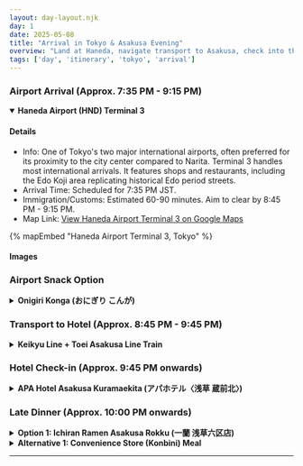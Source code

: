 ```yaml
---
layout: day-layout.njk
day: 1
date: 2025-05-08
title: "Arrival in Tokyo & Asakusa Evening"
overview: "Land at Haneda, navigate transport to Asakusa, check into the hotel, and grab a simple, late dinner."
tags: ['day', 'itinerary', 'tokyo', 'arrival']
---
```


### Airport Arrival (Approx. 7:35 PM - 9:15 PM)

<details open>
  <summary><strong>Haneda Airport (HND) Terminal 3</strong></summary>
  <div class="details-content-wrapper">
  <h4>Details</h4>
  <ul>
    <li><i class="fas fa-info-circle fa-fw"></i> <span class="detail-label">Info:</span> <span class="detail-value">One of Tokyo's two major international airports, often preferred for its proximity to the city center compared to Narita. Terminal 3 handles most international arrivals. It features shops and restaurants, including the Edo Koji area replicating historical Edo period streets.</span></li>
    <li><i class="fas fa-plane-arrival fa-fw"></i> <span class="detail-label">Arrival Time:</span> <span class="detail-value">Scheduled for 7:35 PM JST.</span></li>
    <li><i class="fas fa-user-clock fa-fw"></i> <span class="detail-label">Immigration/Customs:</span> <span class="detail-value">Estimated 60-90 minutes. Aim to clear by 8:45 PM - 9:15 PM.</span></li>
    <li><i class="fas fa-map-marker-alt fa-fw"></i> <span class="detail-label">Map Link:</span> <span class="detail-value"><a href="https://www.google.com/maps/search/?api=1&query=Haneda+Airport+Terminal+3%2C+Tokyo" target="_blank" rel="noopener noreferrer">View Haneda Airport Terminal 3 on Google Maps</a></span></li>
  </ul>
  {% mapEmbed "Haneda Airport Terminal 3, Tokyo" %}

  <h4>Images</h4>
  </div>
</details>

### Airport Snack Option

<details>
  <summary><strong>Onigiri Konga (おにぎり こんが)</strong></summary>
  <div class="details-content-wrapper">
  <h4>Vibe</h4>
  <p>Stall selling freshly made, high-quality, large rice balls inside Haneda Airport Terminal 3 (4F Edo Koji area). Inspired by the famous "Bongo" shop in Otsuka. Known for generous fillings and fluffy, lightly packed rice. Great quick bite after a long flight.</p>

  <h4>Details</h4>
  <ul>
    <li><i class="fas fa-map-marker-alt fa-fw"></i> <span class="detail-label">Location:</span> <span class="detail-value">Terminal 3, 4th Floor (Edo Koji area).</span></li>
    <li><i class="far fa-clock fa-fw"></i> <span class="detail-label">Hours:</span> <span class="detail-value">07:30 - 20:30 (May be closing as you exit customs).</span></li>
    <li><i class="fas fa-yen-sign fa-fw"></i> <span class="detail-label">Price:</span> <span class="detail-value">Approx. ¥300 - ¥500 / €1.78 - €2.96 per onigiri.</span></li>
    <li><i class="fas fa-star fa-fw"></i> <span class="detail-label">Specialties:</span> <span class="detail-value">*Soy sauce pickled egg yolk*, *Sujiko* (salmon roe), *Karashi Mentaiko* (spicy pollack roe), *Carbonara*, *Fried Chicken Mayo*, plus traditional fillings.</span></li>
    <li><i class="far fa-calendar-check fa-fw"></i> <span class="detail-label">Reservations:</span> <span class="detail-value">No (Grab-and-go).</span></li>
    <li><i class="fas fa-users fa-fw"></i> <span class="detail-label">Queues:</span> <span class="detail-value">Usually quick-moving.</span></li>
    <li><i class="fas fa-phone fa-fw"></i> <span class="detail-label">Phone:</span> <span class="detail-value">03-5579-7756</span></li>
    <li><i class="far fa-credit-card fa-fw"></i> <span class="detail-label">Payment:</span> <span class="detail-value">Credit Cards, IC Cards (Suica/Pasmo), etc. accepted.</span></li>
    <li><i class="fas fa-map-marker-alt fa-fw"></i> <span class="detail-label">Map Link:</span> <span class="detail-value"><a href="https://www.google.com/maps/search/?api=1&query=Onigiri+Konga+Edo+Koji+Haneda+Airport+Terminal+3" target="_blank" rel="noopener noreferrer">Search Location on Google Maps</a></span></li>
    <li><i class="fas fa-globe fa-fw"></i> <span class="detail-label">Website:</span> <span class="detail-value">(Unofficial via Tabelog) <a href="https://fbih.jp/" target="_blank" rel="noopener noreferrer">https://fbih.jp/</a></span></li>
  </ul>

  <h4>Images</h4>
  </div>
</details>

### Transport to Hotel (Approx. 8:45 PM - 9:45 PM)

<details>
  <summary><strong>Keikyu Line + Toei Asakusa Line Train</strong></summary>
  <div class="details-content-wrapper">
  <h4>Details</h4>
  <ul>
    <li><i class="fas fa-route fa-fw"></i> <span class="detail-label">Route:</span> <span class="detail-value">Keikyu Airport Line from Haneda Airport (T3 or T1/2 Station) -> Direct through-service onto Toei Asakusa Line -> Kuramae Station (Stop A17).</span></li>
    <li><i class="far fa-clock fa-fw"></i> <span class="detail-label">Duration:</span> <span class="detail-value">Approx. 40-50 minutes.</span></li>
    <li><i class="fas fa-yen-sign fa-fw"></i> <span class="detail-label">Price:</span> <span class="detail-value">Approx. ¥610 / €3.61.</span></li>
    <li><i class="fas fa-info-circle fa-fw"></i> <span class="detail-label">Notes:</span> <span class="detail-value">Use an IC card (Suica/Pasmo). Check train destination signs. Use Google Maps or Navitime app for exact times.</span></li>
    <li><i class="fas fa-directions fa-fw"></i> <span class="detail-label">Directions Link:</span> <span class="detail-value"><a href="https://www.google.com/maps/dir/?api=1&origin=Haneda+Airport+Terminal+3%2C+Tokyo&destination=Kuramae+Station%2C+Taito+City%2C+Tokyo&travelmode=transit" target="_blank" rel="noopener noreferrer">View Train Route on Google Maps</a></span></li>
    <li><i class="fas fa-map-marker-alt fa-fw"></i> <span class="detail-label">Destination Map:</span> <span class="detail-value"><a href="https://www.google.com/maps/search/?api=1&query=Kuramae+Station%2C+Taito+City%2C+Tokyo" target="_blank" rel="noopener noreferrer">View Kuramae Station on Google Maps</a></span></li>
  </ul>
  {% mapEmbed "Kuramae Station, Taito City, Tokyo" %}
  </div>
</details>

### Hotel Check-in (Approx. 9:45 PM onwards)

<details>
  <summary><strong>APA Hotel Asakusa Kuramaekita (アパホテル〈浅草 蔵前北〉)</strong></summary>
  <div class="details-content-wrapper">
  <h4>Details</h4>
  <ul>
     <li><i class="fas fa-info-circle fa-fw"></i> <span class="detail-label">Area Info:</span> <span class="detail-value">Kuramae area, near Asakusa and Sumida River. Mix of traditional and modern shops. Quieter than main Asakusa tourist area.</span></li>
    <li><i class="fas fa-map-marker-alt fa-fw"></i> <span class="detail-label">Address:</span> <span class="detail-value">2-4-10 Komagata, Taito-ku, Tokyo, 111-0043.</span></li>
    <li><i class="fas fa-phone fa-fw"></i> <span class="detail-label">Phone:</span> <span class="detail-value">+81-3-5827-1811</span></li>
    <li><i class="fas fa-walking fa-fw"></i> <span class="detail-label">Access:</span> <span class="detail-value">~3-min walk from Asakusa Line Asakusa Stn (Exit A2b) or Oedo Line Kuramae Stn (Exit A6). Verify best exit for Asakusa Line at Kuramae.</span></li>
    <li><i class="far fa-clock fa-fw"></i> <span class="detail-label">Check-in:</span> <span class="detail-value">From 3:00 PM (Late check-in OK). Uses automatic machines.</span></li>
     <li><i class="fas fa-wifi fa-fw"></i> <span class="detail-label">Features:</span> <span class="detail-value">Free Wi-Fi 6, coin laundry, small convenience counter ('Smart Marche').</span></li>
    <li><i class="fas fa-globe fa-fw"></i> <span class="detail-label">Website:</span> <span class="detail-value"><a href="https://www.apahotel.com/hotel/syutoken/tokyo/asakusa-kuramae-kita/" target="_blank" rel="noopener noreferrer">Official Website</a></span></li>
    <li><i class="fas fa-map-marker-alt fa-fw"></i> <span class="detail-label">Map Link:</span> <span class="detail-value"><a href="https://www.google.com/maps/search/?api=1&query=APA+Hotel+Asakusa+Kuramaekita%2C+Tokyo" target="_blank" rel="noopener noreferrer">View Hotel on Google Maps</a></span></li>
    <li><i class="fas fa-directions fa-fw"></i> <span class="detail-label">Walk from Station:</span> <span class="detail-value"><a href="https://www.google.com/maps/dir/?api=1&origin=Kuramae+Station%2C+Taito+City%2C+Tokyo&destination=APA+Hotel+Asakusa+Kuramaekita%2C+2+Chome-4-10+Komagata%2C+Taito+City%2C+Tokyo&travelmode=walking" target="_blank" rel="noopener noreferrer">View Walking Route from Kuramae Stn</a></span></li>
  </ul>
  {% mapEmbed "APA Hotel Asakusa Kuramaekita, Tokyo" %}

  <h4>Images</h4>
  </div>
</details>

### Late Dinner (Approx. 10:00 PM onwards)

<details>
  <summary><strong>Option 1: Ichiran Ramen Asakusa Rokku (一蘭 浅草六区店)</strong></summary>
  <div class="details-content-wrapper">
  <h4>Vibe</h4>
  <p>World-famous Tonkotsu (pork bone broth) ramen chain. Known for customizable order sheets and individual "flavor concentration booths." Reliable quality.</p>

  <h4>Details</h4>
  <ul>
    <li><i class="fas fa-map-marker-alt fa-fw"></i> <span class="detail-label">Address:</span> <span class="detail-value">2F, 2-6-11 Asakusa, Taito-ku, Tokyo, 111-0032. (Rokku branch with octagonal bowls).</span></li>
    <li><i class="fas fa-phone fa-fw"></i> <span class="detail-label">Phone:</span> <span class="detail-value">050-3733-3824</span></li>
    <li><i class="far fa-clock fa-fw"></i> <span class="detail-label">Hours:</span> <span class="detail-value">10:00 - 22:00 (Last Order 21:45).</span></li>
    <li><i class="fas fa-yen-sign fa-fw"></i> <span class="detail-label">Price:</span> <span class="detail-value">Ramen from ¥1080 (~€6.40). Meal approx. €10-15.</span></li>
    <li><i class="fas fa-star fa-fw"></i> <span class="detail-label">Specialties:</span> <span class="detail-value">Customizable Tonkotsu Ramen via order sheet (available in English):</span></li>
   </ul>
   <dl>
      <dt>Flavor Strength:</dt><dd>Light, Medium, Strong</dd>
      <dt>Richness (Oil):</dt><dd>None, Light, Medium, Rich, Ultra Rich</dd>
      <dt>Garlic:</dt><dd>None, Light, Medium, 1 Clove, 2 Cloves</dd>
      <dt>Green Onion:</dt><dd>None, White part, Green part</dd>
      <dt>Chashu Pork:</dt><dd>With or Without</dd>
      <dt>Original Red Sauce:</dt><dd>None, 1/2, Medium, 2x, up to 10x+ Spice (Signature aged chili sauce)</dd>
      <dt>Noodle Texture:</dt><dd>Extra Firm, Firm, Medium, Soft, Extra Soft (Firm/Extra Firm recommended)</dd>
   </dl>
   <ul>
    <li><i class="fas fa-plus-circle fa-fw"></i> <span class="detail-label">Kae-dama:</span> <span class="detail-value">Order extra noodles (¥210) via sensor plate at booth if you have soup left.</span></li>
    <li><i class="far fa-calendar-check fa-fw"></i> <span class="detail-label">Reservations:</span> <span class="detail-value">No (Ticket machine).</span></li>
    <li><i class="fas fa-users fa-fw"></i> <span class="detail-label">Queues:</span> <span class="detail-value">Possible, but usually steady.</span></li>
    <li><i class="far fa-credit-card fa-fw"></i> <span class="detail-label">Payment:</span> <span class="detail-value">Vending machine accepts Cash, Mobile Payments, Credit Cards, IC Cards.</span></li>
    <li><i class="fas fa-globe fa-fw"></i> <span class="detail-label">Website:</span> <span class="detail-value"><a href="https://en.ichiran.com/shop/tokyo/asakusa-rokku/" target="_blank" rel="noopener noreferrer">Official Branch Page (EN)</a></span></li>
    <li><i class="fas fa-map-marker-alt fa-fw"></i> <span class="detail-label">Map Link:</span> <span class="detail-value"><a href="https://www.google.com/maps/search/?api=1&query=Ichiran+Asakusa+Rokku%2C+Tokyo" target="_blank" rel="noopener noreferrer">View Ichiran Asakusa Rokku on Google Maps</a></span></li>
    <li><i class="fas fa-directions fa-fw"></i> <span class="detail-label">Walk from Hotel:</span> <span class="detail-value"><a href="https://www.google.com/maps/dir/?api=1&origin=APA+Hotel+Asakusa+Kuramaekita%2C+Tokyo&destination=Ichiran+Asakusa+Rokku%2C+Tokyo&travelmode=walking" target="_blank" rel="noopener noreferrer">View Walking Directions from Hotel</a></span></li>
  </ul>
  {% mapEmbed "Ichiran Asakusa Rokku, Tokyo" %}

  <h4>Images</h4>
  </div>
</details>

<details>
  <summary><strong>Alternative 1: Convenience Store (Konbini) Meal</strong></summary>
  <div class="details-content-wrapper">
  <h4>Vibe</h4>
  <p>Quintessential Japan experience! Grab surprisingly high-quality food from 7-Eleven, FamilyMart, or Lawson nearby. Ultra-convenient 24/7.</p>

  <h4>Details</h4>
   <ul>
    <li><i class="fas fa-map-marker-alt fa-fw"></i> <span class="detail-label">Location:</span> <span class="detail-value"><a href="https://www.google.com/maps/search/?api=1&query=Konbini+near+APA+Hotel+Asakusa+Kuramaekita%2C+Tokyo" target="_blank" rel="noopener noreferrer">Search near Hotel on Google Maps</a></span></li>
    <li><i class="far fa-clock fa-fw"></i> <span class="detail-label">Hours:</span> <span class="detail-value">Usually 24/7.</span></li>
    <li><i class="fas fa-yen-sign fa-fw"></i> <span class="detail-label">Price:</span> <span class="detail-value">Approx. ¥500 - ¥1000 / €2.96 - €5.92 per person.</span></li>
    <li><i class="fas fa-star fa-fw"></i> <span class="detail-label">Popular Items:</span> <span class="detail-value">*Onigiri*, *Tamago Sando* (egg salad), *Bento Boxes*, *Karaage* (fried chicken), *Nikuman* (steamed buns), *Melon Pan*, Desserts (e.g., Lawson's *Premium Roll Cake*), Salads, Drinks.</span></li>
     <li><i class="far fa-credit-card fa-fw"></i> <span class="detail-label">Payment:</span> <span class="detail-value">Cash, IC Cards, Credit Cards usually accepted.</span></li>
   </ul>

  <h4>Images</h4>
  </div>
</details>

---